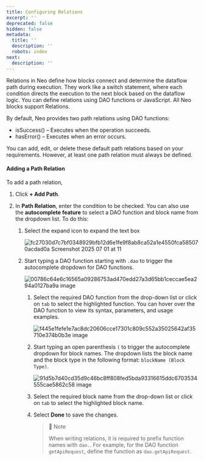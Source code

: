 ```yaml
---
title: Configuring Relations
excerpt: ''
deprecated: false
hidden: false
metadata:
  title: ''
  description: ''
  robots: index
next:
  description: ''
---
```

Relations in Neo define how blocks connect and determine the dataflow path during execution. They work like a switch statement, where each condition directs the execution to the next block based on the dataflow logic. You can define relations using DAO functions or JavaScript. All Neo blocks support Relations.

By default, Neo provides two path relations using DAO functions:

* isSuccess() – Executes when the operation succeeds.
* hasError() – Executes when an error occurs.

You can add, edit, or delete these default path relations based on your requirements. However, at least one path relation must always be defined.

#### **Adding a Path Relation**

To add a path relation,

1. Click **+ Add Path**.
2. In **Path Relation**, enter the condition to be checked. You can also use the **autocomplete feature** to select a DAO function and block name from the dropdown list. To do this:

   1. Select the expand icon to expand the text box

      ![fc27030d7c7bf0348929bfb12d6e1fe9f8ab8ca52a1e4550fca585070acdad0a Screenshot 2025 07 01 at 11](https://files.readme.io/fc27030d7c7bf0348929bfb12d6e1fe9f8ab8ca52a1e4550fca585070acdad0a-Screenshot_2025-07-01_at_11.35.28_AM.png)
   2. Start typing a DAO function starting with `.dao` to trigger the autocomplete dropdown for DAO functions.

      ![00786c64e6c16565a09286753ad470edd27a3d65bb1ceccae5ea294a0127ba9a image](https://files.readme.io/00786c64e6c16565a09286753ad470edd27a3d65bb1ceccae5ea294a0127ba9a-image.png)

      1. Select the required DAO function from the drop-down list or click on `tab` to select the highlighted function. You can hover over the DAO function to view its syntax, parameters, and usage examples.

         ![f445e1fefe1e7ac8dc20606cce17301c809c552a35025642af35710e374b0b3e image](https://files.readme.io/f445e1fefe1e7ac8dc20606cce17301c809c552a35025642af35710e374b0b3e-image.png)
      2. Start typing an open parenthesis `(` to trigger the autocomplete dropdown for block names. The dropdown lists the block name and the block type in the following format: `blockName (Block Type)`.

         ![91d5b7d40cd35d9c46bc8ff808fed5bda93316615ddc6703534555cae5862c58 image](https://files.readme.io/91d5b7d40cd35d9c46bc8ff808fed5bda93316615ddc6703534555cae5862c58-image.png)
      3. Select the required block name from the drop-down list or click on `tab` to select the highlighted block name.
      4. Select **Done** to save the changes.
         > 📘 Note
         >
         > When writing relations, it is required to prefix function names with `dao.`. For example, for the DAO function `getApiRequest`, define the function as `dao.getApiRequest`.